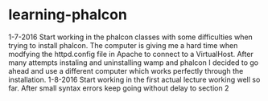 # learning-phalcon
1-7-2016 Start working in the phalcon classes with some difficulties when trying to install phalcon. The computer is giving me a hard time when modfying the httpd.config file in Apache to connect to a VirtualHost. After many attempts instaling and uninstalling wamp and phalcon I decided to go ahead and use a different computer which works perfectly through the installation.
1-8-2016 Start working in the first actual lecture working well so far. After small syntax errors keep going without delay to section 2
